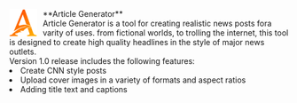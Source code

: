 <img src="icon_small.png" style="display: inline-block; float: left; margin-right: 10px; width: 10%" />
**Article Generator**
<br>
Article Generator is a tool for creating realistic news posts fora varity of uses. from fictional worlds, to trolling the internet, this tool is designed to create high quality headlines in the style of major news outlets.
<br>
Version 1.0 release includes the following features:
<li>Create CNN style posts</li>
<li>Upload cover images in a variety of formats and aspect ratios</li>
<li>Adding title text and captions</li>
